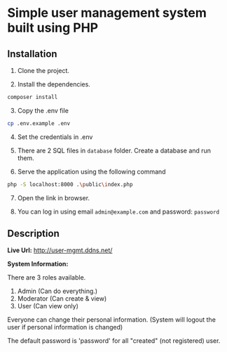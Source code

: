 # Simple user management system built using PHP

## Installation

1. Clone the project.

2. Install the dependencies.

```bash
composer install
```

3. Copy the .env file

```bash
cp .env.example .env
```

4. Set the credentials in .env

5. There are 2 SQL files in `database` folder. Create a database and run them.

6. Serve the application using the following command
```bash
php -S localhost:8000 .\public\index.php
```

7. Open the link in browser.

8. You can log in using email `admin@example.com` and password: `password`

## Description

**Live Url:** http://user-mgmt.ddns.net/

**System Information:**

There are 3 roles available.

  1. Admin (Can do everything.)
  2. Moderator (Can create & view)
  3. User (Can view only)

Everyone can change their personal information. (System will logout the user if personal information is changed)

The default password is 'password' for all "created" (not registered) user.
